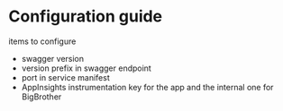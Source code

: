  
# Configuration guide

items to configure

- swagger version
- version prefix in swagger endpoint
- port in service manifest
- AppInsights instrumentation key for the app and the internal one for BigBrother

